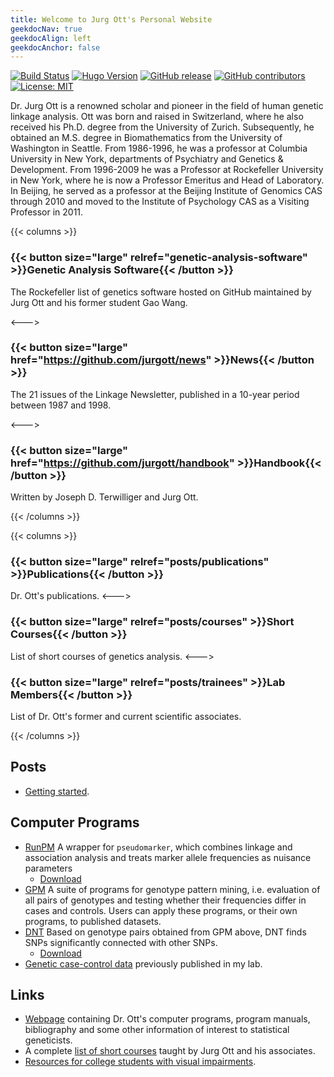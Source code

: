 ```yaml
---
title: Welcome to Jurg Ott's Personal Website
geekdocNav: true 
geekdocAlign: left
geekdocAnchor: false
---
```


<!-- markdownlint-capture -->
<!-- markdownlint-disable MD033 -->

<span class="badge-placeholder">[![Build Status](https://ci.thegeeklab.de/api/badges/thegeeklab/hugo-geekdoc/status.svg)](https://ci.thegeeklab.de/repos/thegeeklab/hugo-geekdoc)</span>
<span class="badge-placeholder">[![Hugo Version](https://img.shields.io/badge/hugo-0.112-blue.svg)](https://gohugo.io)</span>
<span class="badge-placeholder">[![GitHub release](https://img.shields.io/github/v/release/thegeeklab/hugo-geekdoc)](https://github.com/thegeeklab/hugo-geekdoc/releases/latest)</span>
<span class="badge-placeholder">[![GitHub contributors](https://img.shields.io/github/contributors/thegeeklab/hugo-geekdoc)](https://github.com/thegeeklab/hugo-geekdoc/graphs/contributors)</span>
<span class="badge-placeholder">[![License: MIT](https://img.shields.io/github/license/thegeeklab/hugo-geekdoc)](https://github.com/thegeeklab/hugo-geekdoc/blob/main/LICENSE)</span>

<!-- markdownlint-restore -->
Dr. Jurg Ott is a renowned scholar and pioneer in the field of human genetic linkage analysis. Ott was born and raised in Switzerland, where he also received his Ph.D. degree from the University of Zurich. Subsequently, he obtained an M.S. degree in Biomathematics from the University of Washington in Seattle. From 1986-1996, he was a professor at Columbia University in New York, departments of Psychiatry and Genetics & Development. From 1996-2009 he was a Professor at Rockefeller University in New York, where he is now a Professor Emeritus and Head of Laboratory. In Beijing, he served as a professor at the Beijing Institute of Genomics CAS through 2010 and moved to the Institute of Psychology CAS as a Visiting Professor in 2011. 

{{< columns >}}

### {{< button size="large" relref="genetic-analysis-software" >}}Genetic Analysis Software{{< /button >}}

The Rockefeller list of genetics software hosted on GitHub maintained by Jurg Ott and his former student Gao Wang.

<--->

### {{< button size="large" href="https://github.com/jurgott/news" >}}News{{< /button >}}
The 21 issues of the Linkage Newsletter, published in a 10-year period between 1987 and 1998. 

<--->

###  {{< button size="large" href="https://github.com/jurgott/handbook" >}}Handbook{{< /button >}}
Written by Joseph D. Terwilliger and Jurg Ott.

{{< /columns >}}

{{< columns >}}

###  {{< button size="large" relref="posts/publications" >}}Publications{{< /button >}}
Dr. Ott's publications.
<--->

###  {{< button size="large" relref="posts/courses" >}}Short Courses{{< /button >}}
List of short courses of genetics analysis.
<--->

###  {{< button size="large" relref="posts/trainees" >}}Lab Members{{< /button >}}
List of Dr. Ott's former and current scientific associates. 

{{< /columns >}}

## Posts

- [Getting started](posts/getting-started).

## Computer Programs

- [RunPM](programs/run-pm) A wrapper for `pseudomarker`, which combines linkage and association analysis and treats marker allele frequencies as nuisance parameters
  - [Download](https://github.com/jurgott/RunPM")
- [GPM](programs/gpm) A suite of programs for genotype pattern mining, i.e. evaluation of all pairs of genotypes and testing whether their frequencies differ in cases and controls. Users can apply these programs, or their own programs, to published datasets.
- [DNT](programs/dnt) Based on genotype pairs obtained from GPM above, DNT finds SNPs significantly connected with other SNPs.
  - [Download](https://github.com/jurgott/gpm_dnt")
- [Genetic case-control data](https://github.com/jurgott/gpm_data) previously published in my lab.

## Links

-   [Webpage](http://www.jurgott.org/linkage/home.html) containing Dr. Ott's computer programs, program manuals, bibliography and some other information of interest to statistical geneticists.
-   A complete [list of short courses](https://lab.rockefeller.edu/ott/ottshortcourses) taught by Jurg Ott and his associates.
-   [Resources for college students with visual impairments](https://www.goodeyes.com/blog/resources-for-visually-impaired-students/).

